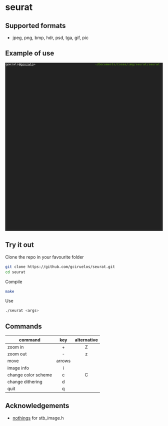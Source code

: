 seurat
======



Supported formats
-----------------
* jpeg, png, bmp, hdr, psd, tga, gif, pic


Example of use
--------------

![example of use](doc/show.gif "Example")


Try it out
----------

Clone the repo in your favourite folder

```sh
git clone https://github.com/gciruelos/seurat.git
cd seurat
```

Compile

```sh
make
```

Use

```sh
./seurat <args>
```
   


Commands
--------

|     command         |  key  | alternative |
|---------------------|:-----:|:-----------:|
| zoom in             |+      |      Z      |
| zoom out            |-      |      z      |
| move                |arrows |             |
| image info          |i      |             |
| change color scheme |c      |      C      |
| change dithering    |d      |             |
| quit                |q      |             |

Acknowledgements
----------------
* [nothings](https://github.com/nothings) for stb\_image.h



